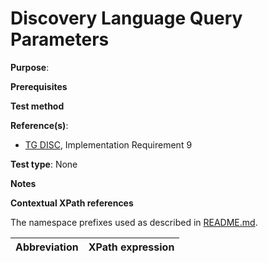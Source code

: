 # Discovery Language Query Parameters

**Purpose**: 

**Prerequisites**

**Test method**


**Reference(s)**:
* [TG DISC](http://inspire.ec.europa.eu/id/ats/discovery-service/3.1/csw-iso-ap/README#ref_TG_DISC), Implementation Requirement 9

**Test type**: None

**Notes**


**Contextual XPath references**

The namespace prefixes used as described in [README.md](http://inspire.ec.europa.eu/id/ats/discovery-service/3.1/csw-iso-ap/README#namespaces).

Abbreviation                                               |  XPath expression
---------------------------------------------------------- | -------------------------------------------------------------------------


